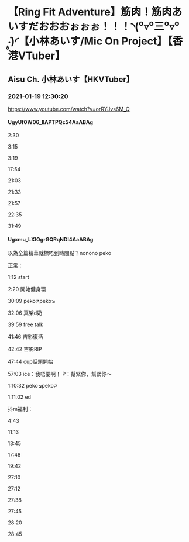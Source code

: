 # 【Ring Fit Adventure】筋肉！筋肉あいすだおおおぉぉぉ！！！◝(⁰▿⁰三⁰▿⁰ ‧̣̥̇)◜【小林あいす/Mic On Project】【香港VTuber】

## Aisu Ch. 小林あいす【HKVTuber】

### 2021-01-19 12:30:20

https://www.youtube.com/watch?v=orRYJvs6M_Q

#### UgyUf0W06_lIAPTPQc54AaABAg

2:30

3:15

3:19

17:54

21:03

21:33

21:57

22:35

31:49



#### Ugxmu_LXIOgrGQRqNDl4AaABAg

以為全篇精華就標唔到時間點？nonono peko

正常：

1:12 start

2:20 開始健身環

30:09 peko↗️peko↘️

32:06 真架d奶

39:59 free talk

41:46 吉影復活

42:42 吉影RIP

47:44 cup話題開始

57:03 ice：我唔要啊！     P：幫緊你，幫緊你～

1:10:32 peko↘️peko↗️

1:11:02 ed

抖m福利：

4:43

11:13

13:45

17:48

19:42

27:10

27:12

27:38

27:45

28:20

28:45

